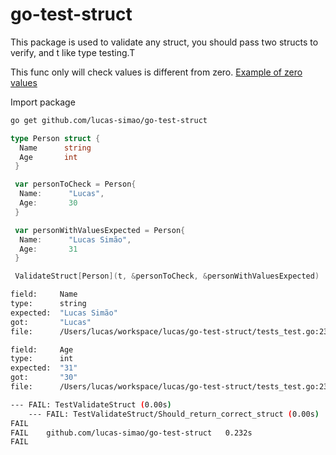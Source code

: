 # go-test-struct

This package is used to validate any struct, you should pass two structs to verify, and t like type testing.T

This func only will check values is different from zero. [Example of zero values](https://go.dev/tour/basics/12)

Import package
```bash
go get github.com/lucas-simao/go-test-struct
```

```go
type Person struct {
  Name      string
  Age       int
 }

 var personToCheck = Person{
  Name:      "Lucas",
  Age:       30
 }

 var personWithValuesExpected = Person{
  Name:      "Lucas Simão",
  Age:       31
 }

 ValidateStruct[Person](t, &personToCheck, &personWithValuesExpected)
```

```bash
field:     Name
type:      string
expected:  "Lucas Simão"
got:       "Lucas"
file:      /Users/lucas/workspace/lucas/go-test-struct/tests_test.go:23

field:     Age
type:      int
expected:  "31"
got:       "30"
file:      /Users/lucas/workspace/lucas/go-test-struct/tests_test.go:23

--- FAIL: TestValidateStruct (0.00s)
    --- FAIL: TestValidateStruct/Should_return_correct_struct (0.00s)
FAIL
FAIL    github.com/lucas-simao/go-test-struct   0.232s
FAIL
```
